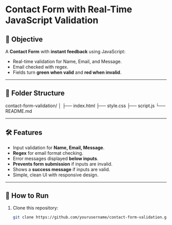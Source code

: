 # Contact Form with Real-Time JavaScript Validation

## 📌 Objective
A **Contact Form** with **instant feedback** using JavaScript:
- Real-time validation for Name, Email, and Message.
- Email checked with regex.
- Fields turn **green when valid** and **red when invalid**.

---

## 📂 Folder Structure

contact-form-validation/
│
├── index.html
├── style.css
├── script.js
└── README.md

---

## 🛠️ Features

- Input validation for **Name, Email, Message**.
- **Regex** for email format checking.
- Error messages displayed **below inputs**.
- **Prevents form submission** if inputs are invalid.
- Shows a **success message** if inputs are valid.
- Simple, clean UI with responsive design.

---

## 📜 How to Run

1. Clone this repository:
   ```bash
   git clone https://github.com/yourusername/contact-form-validation.git
   ```
